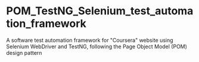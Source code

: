 # POM_TestNG_Selenium_test_automation_framework
A software test automation framework for "Coursera" website using Selenium  WebDriver and TestNG, following the Page Object Model (POM) design pattern
